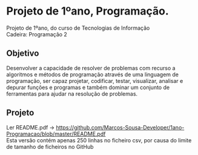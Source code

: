
# Projeto de 1ºano, Programação.
Projeto de 1ºano, do curso de Tecnologias de Informação <br>
Cadeira: Programação 2 

## Objetivo
Desenvolver a capacidade de resolver de problemas com recurso a algoritmos e métodos de programação através de uma linguagem de programação, ser capaz projetar, codificar, testar, visualizar, analisar e depurar funções e programas e também dominar um conjunto de ferramentas para ajudar na resolução de problemas. <br>

## Projeto
Ler README.pdf -> https://github.com/Marcos-Sousa-Developer/1ano-Programacao/blob/master/README.pdf <br>
Esta versão contém apenas 250 linhas no ficheiro csv, por causa do limite de tamanho de ficheiros no GitHub <br>
